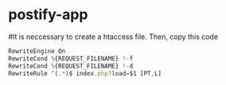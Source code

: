 # postify-app

#It is neccessary to create a htaccess file. Then, copy this code

```javascript
RewriteEngine On
RewriteCond %{REQUEST_FILENAME} !-f
RewriteCond %{REQUEST_FILENAME} !-d
RewriteRule ^(.*)$ index.php?load=$1 [PT,L]
```
